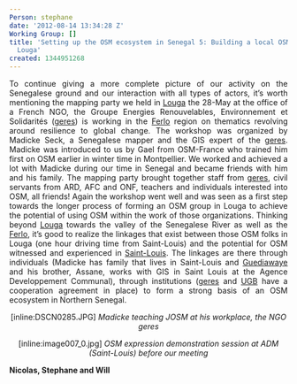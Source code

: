 ```yaml
---
Person: stephane
date: '2012-08-14 13:34:28 Z'
Working Group: []
title: 'Setting up the OSM ecosystem in Senegal 5: Building a local OSM groups in
  Louga'
created: 1344951268
---
```

<p align="justify">To continue giving a more complete picture of our activity on the Senegalese ground and our interaction with all types of actors, it’s worth mentioning the mapping party we held in <a href="http://fr.wikipedia.org/wiki/Louga">Louga</a> the 28-May at the office of a French NGO, the Groupe Energies Renouvelables, Environnement et Solidarités (<a href="http://www.geres.eu">geres</a>) is working in the <a href="http://fr.wikipedia.org/wiki/Ferlo">Ferlo</a> region on thematics revolving around resilience to global change. The workshop was organized by Madicke Seck, a Senegalese mapper and the GIS expert of the <a href="http://www.geres.eu">geres</a>. Madicke was introduced to us by Gael from OSM-France who trained him first on OSM earlier in winter time in Montpellier. We worked and achieved a lot with Madicke during our time in Senegal and became friends with him and his family. The mapping party brought together staff from <a href="http://www.geres.eu">geres</a>, civil servants from ARD, AFC and ONF, teachers and individuals interested into OSM, all friends! Again the workshop went well and was seen as a first step towards the longer process of forming an OSM group in Louga to achieve the potential of using OSM within the work of those organizations. Thinking beyond <a href="http://fr.wikipedia.org/wiki/Louga">Louga</a> towards the valley of the Senegalese River as well as the <a href="http://fr.wikipedia.org/wiki/Ferlo">Ferlo</a>, it’s good to realize the linkages that exist between those OSM folks in Louga (one hour driving time from Saint-Louis) and the potential for OSM witnessed and experienced in <a href="http://fr.wikipedia.org/wiki/Saint-Louis_%28S%E9n%E9gal%29">Saint-Louis</a>. The linkages are there through individuals (Madicke has family that lives in Saint-Louis and <a href="http://fr.wikipedia.org/wiki/Guediawaye">Guediawaye</a> and his brother, Assane, works with GIS in Saint Louis at the Agence Developpement Communal), through institutions (<a href="http://www.geres.eu">geres</a> and <a href="http://www.ugb.sn/">UGB</a> have a cooperation agreement in place) to form a strong basis of an OSM ecosystem in Northern Senegal.</p>

<p align="center">[inline:DSCN0285.JPG]
<cite>Madicke teaching JOSM at his workplace, the NGO geres</cite></p>

<p align="center">[inline:image007_0.jpg]
<cite>OSM expression demonstration session at ADM (Saint-Louis) before our meeting</cite></p>

<strong>Nicolas, Stephane and Will</strong>
